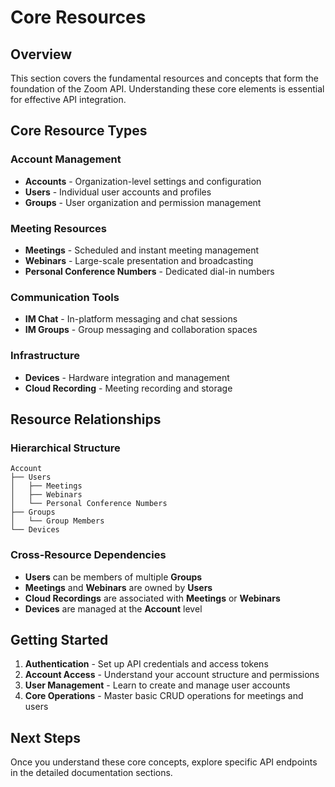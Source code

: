 # Core Resources

## Overview

This section covers the fundamental resources and concepts that form the foundation of the Zoom API. Understanding these core elements is essential for effective API integration.

## Core Resource Types

### Account Management
- **Accounts** - Organization-level settings and configuration
- **Users** - Individual user accounts and profiles
- **Groups** - User organization and permission management

### Meeting Resources
- **Meetings** - Scheduled and instant meeting management
- **Webinars** - Large-scale presentation and broadcasting
- **Personal Conference Numbers** - Dedicated dial-in numbers

### Communication Tools
- **IM Chat** - In-platform messaging and chat sessions
- **IM Groups** - Group messaging and collaboration spaces

### Infrastructure
- **Devices** - Hardware integration and management
- **Cloud Recording** - Meeting recording and storage

## Resource Relationships

### Hierarchical Structure
```
Account
├── Users
│   ├── Meetings
│   ├── Webinars
│   └── Personal Conference Numbers
├── Groups
│   └── Group Members
└── Devices
```

### Cross-Resource Dependencies
- **Users** can be members of multiple **Groups**
- **Meetings** and **Webinars** are owned by **Users**
- **Cloud Recordings** are associated with **Meetings** or **Webinars**
- **Devices** are managed at the **Account** level

## Getting Started

1. **Authentication** - Set up API credentials and access tokens
2. **Account Access** - Understand your account structure and permissions
3. **User Management** - Learn to create and manage user accounts
4. **Core Operations** - Master basic CRUD operations for meetings and users

## Next Steps

Once you understand these core concepts, explore specific API endpoints in the detailed documentation sections.
